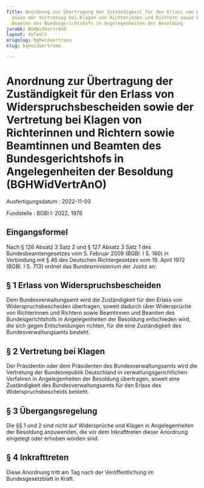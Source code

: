 ```yaml
---
Title: Anordnung zur Übertragung der Zuständigkeit für den Erlass von Widerspruchsbescheiden
  sowie der Vertretung bei Klagen von Richterinnen und Richtern sowie Beamtinnen und
  Beamten des Bundesgerichtshofs in Angelegenheiten der Besoldung
jurabk: BGHWidVertrAnO
layout: default
origslug: bghwidvertrano
slug: bghwidvertrano

---
```


# Anordnung zur Übertragung der Zuständigkeit für den Erlass von Widerspruchsbescheiden sowie der Vertretung bei Klagen von Richterinnen und Richtern sowie Beamtinnen und Beamten des Bundesgerichtshofs in Angelegenheiten der Besoldung (BGHWidVertrAnO)

Ausfertigungsdatum
:   2022-11-03

Fundstelle
:   BGBl I: 2022, 1976


## Eingangsformel

Nach § 126 Absatz 3 Satz 2 und § 127 Absatz 3 Satz 1 des
Bundesbeamtengesetzes vom 5. Februar 2009 (BGBl. I S. 160) in
Verbindung mit § 46 des Deutschen Richtergesetzes vom 19. April 1972
(BGBl. I S. 713) ordnet das Bundesministerium der Justiz an:


## § 1 Erlass von Widerspruchsbescheiden

Dem Bundesverwaltungsamt wird die Zuständigkeit für den Erlass von
Widerspruchsbescheiden übertragen, soweit dadurch über Widersprüche
von Richterinnen und Richtern sowie Beamtinnen und Beamten des
Bundesgerichtshofs in Angelegenheiten der Besoldung entschieden wird,
die sich gegen
Entscheidungen              richten, für die eine Zuständigkeit des
Bundesverwaltungsamts besteht.


## § 2 Vertretung bei Klagen

Der Präsidentin oder dem Präsidenten des Bundesverwaltungsamts wird
die Vertretung der Bundesrepublik Deutschland in
verwaltungsgerichtlichen Verfahren in Angelegenheiten der Besoldung
übertragen, soweit eine Zuständigkeit des Bundesverwaltungsamts für
den Erlass des Widerspruchsbescheids besteht.


## § 3 Übergangsregelung

Die §§ 1 und 2 sind nicht auf Widersprüche und Klagen in
Angelegenheiten der Besoldung anzuwenden, die vor dem Inkrafttreten
dieser Anordnung eingelegt oder erhoben worden sind.


## § 4 Inkrafttreten

Diese Anordnung tritt am Tag nach der Veröffentlichung im
Bundesgesetzblatt in Kraft.

